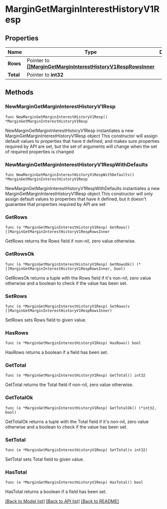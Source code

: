# MarginGetMarginInterestHistoryV1Resp

## Properties

Name | Type | Description | Notes
------------ | ------------- | ------------- | -------------
**Rows** | Pointer to [**[]MarginGetMarginInterestHistoryV1RespRowsInner**](MarginGetMarginInterestHistoryV1RespRowsInner.md) |  | [optional] 
**Total** | Pointer to **int32** |  | [optional] 

## Methods

### NewMarginGetMarginInterestHistoryV1Resp

`func NewMarginGetMarginInterestHistoryV1Resp() *MarginGetMarginInterestHistoryV1Resp`

NewMarginGetMarginInterestHistoryV1Resp instantiates a new MarginGetMarginInterestHistoryV1Resp object
This constructor will assign default values to properties that have it defined,
and makes sure properties required by API are set, but the set of arguments
will change when the set of required properties is changed

### NewMarginGetMarginInterestHistoryV1RespWithDefaults

`func NewMarginGetMarginInterestHistoryV1RespWithDefaults() *MarginGetMarginInterestHistoryV1Resp`

NewMarginGetMarginInterestHistoryV1RespWithDefaults instantiates a new MarginGetMarginInterestHistoryV1Resp object
This constructor will only assign default values to properties that have it defined,
but it doesn't guarantee that properties required by API are set

### GetRows

`func (o *MarginGetMarginInterestHistoryV1Resp) GetRows() []MarginGetMarginInterestHistoryV1RespRowsInner`

GetRows returns the Rows field if non-nil, zero value otherwise.

### GetRowsOk

`func (o *MarginGetMarginInterestHistoryV1Resp) GetRowsOk() (*[]MarginGetMarginInterestHistoryV1RespRowsInner, bool)`

GetRowsOk returns a tuple with the Rows field if it's non-nil, zero value otherwise
and a boolean to check if the value has been set.

### SetRows

`func (o *MarginGetMarginInterestHistoryV1Resp) SetRows(v []MarginGetMarginInterestHistoryV1RespRowsInner)`

SetRows sets Rows field to given value.

### HasRows

`func (o *MarginGetMarginInterestHistoryV1Resp) HasRows() bool`

HasRows returns a boolean if a field has been set.

### GetTotal

`func (o *MarginGetMarginInterestHistoryV1Resp) GetTotal() int32`

GetTotal returns the Total field if non-nil, zero value otherwise.

### GetTotalOk

`func (o *MarginGetMarginInterestHistoryV1Resp) GetTotalOk() (*int32, bool)`

GetTotalOk returns a tuple with the Total field if it's non-nil, zero value otherwise
and a boolean to check if the value has been set.

### SetTotal

`func (o *MarginGetMarginInterestHistoryV1Resp) SetTotal(v int32)`

SetTotal sets Total field to given value.

### HasTotal

`func (o *MarginGetMarginInterestHistoryV1Resp) HasTotal() bool`

HasTotal returns a boolean if a field has been set.


[[Back to Model list]](../README.md#documentation-for-models) [[Back to API list]](../README.md#documentation-for-api-endpoints) [[Back to README]](../README.md)


